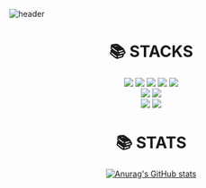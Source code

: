


![header](https://capsule-render.vercel.app/api?type=waving&color=auto&height=300&section=header&text=Sohyun%20&fontSize=90)

<div align=center><h1>📚 STACKS</h1></div>
<div align=center>
<img src="https://img.shields.io/badge/kotlin-7F52FF?style=for-the-badge&logo=kotlin&logoColor=white">
 <img src="https://img.shields.io/badge/java-007396?style=for-the-badge&logo=java&logoColor=white"> 
<img src="https://img.shields.io/badge/c++-00599C?style=for-the-badge&logo=c%2B%2B&logoColor=white">
<img src="https://img.shields.io/badge/python-3776AB?style=for-the-badge&logo=python&logoColor=white">
  <img src="https://img.shields.io/badge/unity-FFFFFF?style=for-the-badge&logo=unity&logoColor=black">
 <br>
  <img src="https://img.shields.io/badge/mysql-4479A1?style=for-the-badge&logo=mysql&logoColor=white">
   <img src="https://img.shields.io/badge/firebase-FFCA28?style=for-the-badge&logo=firebase&logoColor=white">
   <br>
  <img src="https://img.shields.io/badge/github-181717?style=for-the-badge&logo=github&logoColor=white">
  <img src="https://img.shields.io/badge/git-F05032?style=for-the-badge&logo=git&logoColor=white">
  <br>
 <div align=center>
  <h1>📚 STATS</h1>
  
  [![Anurag's GitHub stats](https://github-readme-stats.vercel.app/api?username=sohyun127)](https://github.com/anuraghazra/github-readme-stats)
